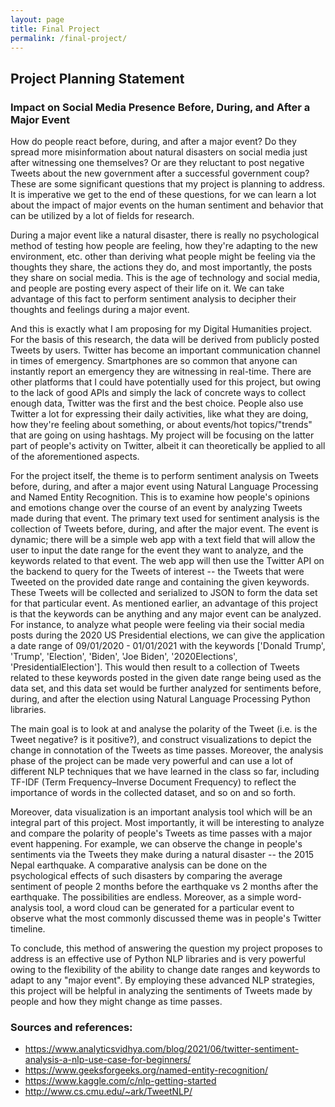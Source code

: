 ```yaml
---
layout: page
title: Final Project
permalink: /final-project/
---
```


## Project Planning Statement

### Impact on Social Media Presence Before, During, and After a Major Event

How do people react before, during, and after a major event? Do they spread more misinformation about natural disasters on social media just after witnessing one themselves? Or are they reluctant to post negative Tweets about the new government after a successful government coup? These are some significant questions that my project is planning to address. It is imperative we get to the end of these questions, for we can learn a lot about the impact of major events on the human sentiment and behavior that can be utilized by a lot of fields for research.

During a major event like a natural disaster, there is really no psychological method of testing how people are feeling, how they're adapting to the new environment, etc. other than deriving what people might be feeling via the thoughts they share, the actions they do, and most importantly, the posts they share on social media. This is the age of technology and social media, and people are posting every aspect of their life on it. We can take advantage of this fact to perform sentiment analysis to decipher their thoughts and feelings during a major event.

And this is exactly what I am proposing for my Digital Humanities project. For the basis of this research, the data will be derived from publicly posted Tweets by users. Twitter has become an important communication channel in times of emergency.
Smartphones are so common that anyone can instantly report an emergency they are witnessing in real-time. There are other platforms that I could have potentially used for this project, but owing to the lack of good APIs and simply the lack of concrete ways to collect enough data, Twitter was the first and the best choice. People also use Twitter a lot for expressing their daily activities, like what they are doing, how they're feeling about something, or about events/hot topics/"trends" that are going on using hashtags. My project will be focusing on the latter part of people's activity on Twitter, albeit it can theoretically be applied to all of the aforementioned aspects.

For the project itself, the theme is to perform sentiment analysis on Tweets before, during, and after a major event using Natural Language Processing and Named Entity Recognition. This is to examine how people's opinions and emotions change over the course of an event by analyzing Tweets made during that event. The primary text used for sentiment analysis is the collection of Tweets before, during, and after the major event. The event is dynamic; there will be a simple web app with a text field that will allow the user to input the date range for the event they want to analyze, and the keywords related to that event. The web app will then use the Twitter API on the backend to query for the Tweets of interest -- the Tweets that were Tweeted on the provided date range and containing the given keywords. These Tweets will be collected and serialized to JSON to form the data set for that particular event. As mentioned earlier, an advantage of this project is that the keywords can be anything and any major event can be analyzed. For instance, to analyze what people were feeling via their social media posts during the 2020 US Presidential elections, we can give the application a date range of 09/01/2020 - 01/01/2021 with the keywords ['Donald Trump', 'Trump', 'Election', 'Biden', 'Joe Biden', '2020Elections', 'PresidentialElection']. This would then result to a collection of Tweets related to these keywords posted in the given date range being used as the data set, and this data set would be further analyzed for sentiments before, during, and after the election using Natural Language Processing Python libraries.

The main goal is to look at and analyse the polarity of the Tweet (i.e. is the Tweet negative? is it positive?), and construct visualizations to depict the change in connotation of the Tweets as time passes. Moreover, the analysis phase of the project can be made very powerful and can use a lot of different NLP techniques that we have learned in the class so far, including TF-IDF (Term Frequency–Inverse Document Frequency) to reflect the importance of words in the collected dataset, and so on and so forth.

Moreover, data visualization is an important analysis tool which will be an integral part of this project. Most importantly, it will be interesting to analyze and compare the polarity of people's Tweets as time passes with a major event happening. For example, we can observe the change in people's sentiments via the Tweets they make during a natural disaster -- the 2015 Nepal earthquake. A comparative analysis can be done on the psychological effects of such disasters by comparing the average sentiment of people 2 months before the earthquake vs 2 months after the earthquake. The possibilities are endless. Moreover, as a simple word-analysis tool, a word cloud can be generated for a particular event to observe what the most commonly discussed theme was in people's Twitter timeline.

To conclude, this method of answering the question my project proposes to address is an effective use of Python NLP libraries and is very powerful owing to the flexibility of the ability to change date ranges and keywords to adapt to any "major event". By employing these advanced NLP strategies, this project will be helpful in analyzing the sentiments of Tweets made by people and how they might change as time passes.

### Sources and references:
- https://www.analyticsvidhya.com/blog/2021/06/twitter-sentiment-analysis-a-nlp-use-case-for-beginners/
- https://www.geeksforgeeks.org/named-entity-recognition/
- https://www.kaggle.com/c/nlp-getting-started
- http://www.cs.cmu.edu/~ark/TweetNLP/